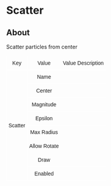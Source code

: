 # Scatter

## About

Scatter particles from center

<style type="text/css">
.tg  {border-collapse:collapse;border-spacing:0;}
.tg td{border-color:black;border-style:solid;border-width:1px;font-family:Arial, sans-serif;font-size:14px;
  overflow:hidden;padding:10px 5px;word-break:normal;}
.tg th{border-color:black;border-style:solid;border-width:1px;font-family:Arial, sans-serif;font-size:14px;
  font-weight:normal;overflow:hidden;padding:10px 5px;word-break:normal;}
.tg .tg-v0mg{border-color:#ffffff;text-align:center;vertical-align:middle}
</style>
<table class="tg"><thead>
  <tr>
    <th class="tg-v0mg">Key</th>
    <th class="tg-v0mg">Value</th>
    <th class="tg-v0mg">Value Description</th>
  </tr></thead>
<tbody>
  <tr>
    <td class="tg-v0mg" rowspan="8">Scatter</td>
    <td class="tg-v0mg">Name</td>
    <td class="tg-v0mg"></td>
  </tr>
  <tr>
    <td class="tg-v0mg">Center</td>
    <td class="tg-v0mg"></td>
  </tr>
  <tr>
    <td class="tg-v0mg">Magnitude</td>
    <td class="tg-v0mg"></td>
  </tr>
  <tr>
    <td class="tg-v0mg">Epsilon</td>
    <td class="tg-v0mg"></td>
  </tr>
  <tr>
    <td class="tg-v0mg">Max Radius</td>
    <td class="tg-v0mg"></td>
  </tr>
  <tr>
    <td class="tg-v0mg">Allow Rotate</td>
    <td class="tg-v0mg"></td>
  </tr>
  <tr>
    <td class="tg-v0mg">Draw</td>
    <td class="tg-v0mg"></td>
  </tr>
  <tr>
    <td class="tg-v0mg">Enabled</td>
    <td class="tg-v0mg"></td>
  </tr>
</tbody>
</table>